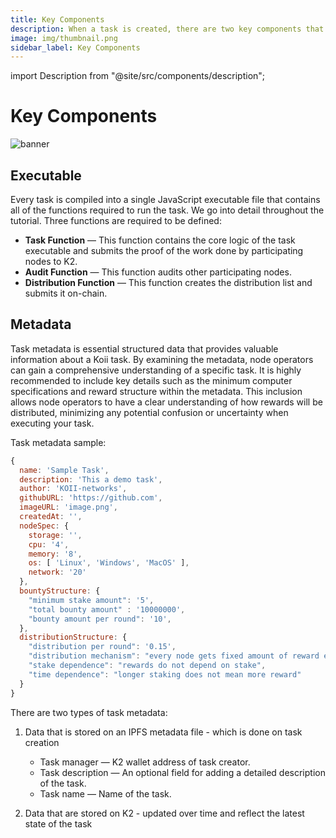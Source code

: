 ```yaml
---
title: Key Components
description: When a task is created, there are two key components that must be uploaded to the Koii network to initiate the task.
image: img/thumbnail.png
sidebar_label: Key Components
---
```


import Description from "@site/src/components/description";

# Key Components

![banner](/img/concepts/tasks/key-components.svg)

<Description
  text="When a task is created, there are two key components that must be uploaded to
  the Koii network to initiate the task."
/>

## Executable

Every task is compiled into a single JavaScript executable file that contains all of the functions required to run the task. We go into detail throughout the tutorial. Three functions are required to be defined:

- **Task Function** — This function contains the core logic of the task executable and submits the proof of the work done by participating nodes to K2.
- **Audit Function** — This function audits other participating nodes.
- **Distribution Function** — This function creates the distribution list and submits it on-chain.

## Metadata


Task metadata is essential structured data that provides valuable information about a Koii task. By examining the metadata, node operators can gain a comprehensive understanding of a specific task. It is highly recommended to include key details such as the minimum computer specifications and reward structure within the metadata. This inclusion allows node operators to have a clear understanding of how rewards will be distributed, minimizing any potential confusion or uncertainty when executing your task.

Task metadata sample:

```js
{
  name: 'Sample Task',
  description: 'This a demo task',
  author: 'KOII-networks',
  githubURL: 'https://github.com',
  imageURL: 'image.png',
  createdAt: '',
  nodeSpec: {
    storage: '',
    cpu: '4',
    memory: '8',
    os: [ 'Linux', 'Windows', 'MacOS' ],
    network: '20'
  },
  bountyStructure: {
    "minimum stake amount": '5',
    "total bounty amount" : '10000000',
    "bounty amount per round": '10',
  },
  distributionStructure: {
    "distribution per round": '0.15',
    "distribution mechanism": "every node gets fixed amount of reward every round",
    "stake dependence": "rewards do not depend on stake",
    "time dependence": "longer staking does not mean more reward"
  }
}
```

There are two types of task metadata:

1. Data that is stored on an IPFS metadata file - which is done on task creation

   - Task manager — K2 wallet address of task creator.
   - Task description — An optional field for adding a detailed description of the task.
   - Task name — Name of the task.

2. Data that are stored on K2 - updated over time and reflect the latest state of the task
